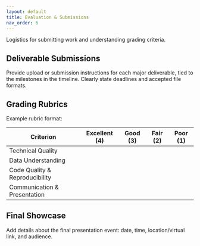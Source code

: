 ```yaml
---
layout: default
title: Evaluation & Submissions
nav_order: 6
---
```


Logistics for submitting work and understanding grading criteria.

## Deliverable Submissions
Provide upload or submission instructions for each major deliverable, tied to the milestones in the timeline. Clearly state deadlines and accepted file formats.

## Grading Rubrics
Example rubric format:

| Criterion                 | Excellent (4) | Good (3) | Fair (2) | Poor (1) |
|---------------------------|---------------|----------|----------|----------|
| Technical Quality         |               |          |          |          |
| Data Understanding       |               |          |          |          |
| Code Quality & Reproducibility |        |          |          |          |
| Communication & Presentation |         |          |          |          |

## Final Showcase
Add details about the final presentation event: date, time, location/virtual link, and audience.
